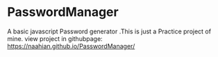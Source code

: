 # PasswordManager
A basic javascript Password generator .This is just a Practice project of mine.
view project in githubpage: https://naahian.github.io/PasswordManager/
